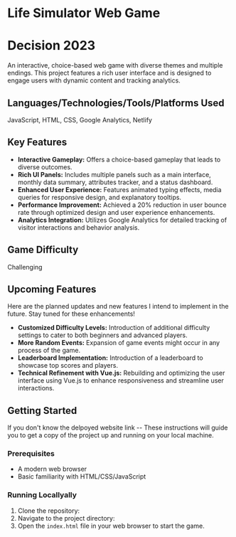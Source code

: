 # Life Simulator Web Game
# Decision 2023
An interactive, choice-based web game with diverse themes and multiple endings. This project features a rich user interface and is designed to engage users with dynamic content and tracking analytics.

## Languages/Technologies/Tools/Platforms Used
JavaScript, HTML, CSS, Google Analytics, Netlify

## Key Features
- **Interactive Gameplay:** Offers a choice-based gameplay that leads to diverse outcomes.
- **Rich UI Panels:** Includes multiple panels such as a main interface, monthly data summary, attributes tracker, and a status dashboard.
- **Enhanced User Experience:** Features animated typing effects, media queries for responsive design, and explanatory tooltips.
- **Performance Improvement:** Achieved a 20% reduction in user bounce rate through optimized design and user experience enhancements.
- **Analytics Integration:** Utilizes Google Analytics for detailed tracking of visitor interactions and behavior analysis.

## Game Difficulty
Challenging

## Upcoming Features
Here are the planned updates and new features I intend to implement in the future. Stay tuned for these enhancements!
- **Customized Difficulty Levels:** Introduction of additional difficulty settings to cater to both beginners and advanced players.
- **More Random Events:** Expansion of game events might occur in any process of the game.
- **Leaderboard Implementation:** Introduction of a leaderboard to showcase top scores and players.
- **Technical Refinement with Vue.js:** Rebuilding and optimizing the user interface using Vue.js to enhance responsiveness and streamline user interactions.
  
## Getting Started
If you don't know the delpoyed website link --
These instructions will guide you to get a copy of the project up and running on your local machine. 

### Prerequisites
- A modern web browser
- Basic familiarity with HTML/CSS/JavaScript

### Running Locallyally
1. Clone the repository:
2. Navigate to the project directory:
3. Open the `index.html` file in your web browser to start the game.
